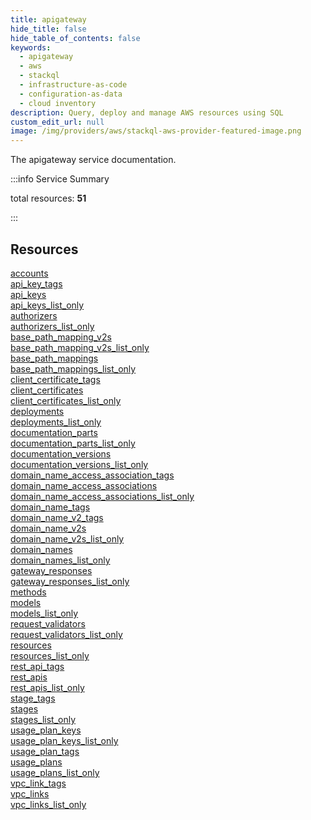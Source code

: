 ```yaml
---
title: apigateway
hide_title: false
hide_table_of_contents: false
keywords:
  - apigateway
  - aws
  - stackql
  - infrastructure-as-code
  - configuration-as-data
  - cloud inventory
description: Query, deploy and manage AWS resources using SQL
custom_edit_url: null
image: /img/providers/aws/stackql-aws-provider-featured-image.png
---
```


The apigateway service documentation.

:::info Service Summary

<div class="row">
<div class="providerDocColumn">
<span>total resources:&nbsp;<b>51</b></span><br />
</div>
</div>

:::

## Resources
<div class="row">
<div class="providerDocColumn">
<a href="/providers/aws/apigateway/accounts/">accounts</a><br />
<a href="/providers/aws/apigateway/api_key_tags/">api_key_tags</a><br />
<a href="/providers/aws/apigateway/api_keys/">api_keys</a><br />
<a href="/providers/aws/apigateway/api_keys_list_only/">api_keys_list_only</a><br />
<a href="/providers/aws/apigateway/authorizers/">authorizers</a><br />
<a href="/providers/aws/apigateway/authorizers_list_only/">authorizers_list_only</a><br />
<a href="/providers/aws/apigateway/base_path_mapping_v2s/">base_path_mapping_v2s</a><br />
<a href="/providers/aws/apigateway/base_path_mapping_v2s_list_only/">base_path_mapping_v2s_list_only</a><br />
<a href="/providers/aws/apigateway/base_path_mappings/">base_path_mappings</a><br />
<a href="/providers/aws/apigateway/base_path_mappings_list_only/">base_path_mappings_list_only</a><br />
<a href="/providers/aws/apigateway/client_certificate_tags/">client_certificate_tags</a><br />
<a href="/providers/aws/apigateway/client_certificates/">client_certificates</a><br />
<a href="/providers/aws/apigateway/client_certificates_list_only/">client_certificates_list_only</a><br />
<a href="/providers/aws/apigateway/deployments/">deployments</a><br />
<a href="/providers/aws/apigateway/deployments_list_only/">deployments_list_only</a><br />
<a href="/providers/aws/apigateway/documentation_parts/">documentation_parts</a><br />
<a href="/providers/aws/apigateway/documentation_parts_list_only/">documentation_parts_list_only</a><br />
<a href="/providers/aws/apigateway/documentation_versions/">documentation_versions</a><br />
<a href="/providers/aws/apigateway/documentation_versions_list_only/">documentation_versions_list_only</a><br />
<a href="/providers/aws/apigateway/domain_name_access_association_tags/">domain_name_access_association_tags</a><br />
<a href="/providers/aws/apigateway/domain_name_access_associations/">domain_name_access_associations</a><br />
<a href="/providers/aws/apigateway/domain_name_access_associations_list_only/">domain_name_access_associations_list_only</a><br />
<a href="/providers/aws/apigateway/domain_name_tags/">domain_name_tags</a><br />
<a href="/providers/aws/apigateway/domain_name_v2_tags/">domain_name_v2_tags</a><br />
<a href="/providers/aws/apigateway/domain_name_v2s/">domain_name_v2s</a><br />
<a href="/providers/aws/apigateway/domain_name_v2s_list_only/">domain_name_v2s_list_only</a>
</div>
<div class="providerDocColumn">
<a href="/providers/aws/apigateway/domain_names/">domain_names</a><br />
<a href="/providers/aws/apigateway/domain_names_list_only/">domain_names_list_only</a><br />
<a href="/providers/aws/apigateway/gateway_responses/">gateway_responses</a><br />
<a href="/providers/aws/apigateway/gateway_responses_list_only/">gateway_responses_list_only</a><br />
<a href="/providers/aws/apigateway/methods/">methods</a><br />
<a href="/providers/aws/apigateway/models/">models</a><br />
<a href="/providers/aws/apigateway/models_list_only/">models_list_only</a><br />
<a href="/providers/aws/apigateway/request_validators/">request_validators</a><br />
<a href="/providers/aws/apigateway/request_validators_list_only/">request_validators_list_only</a><br />
<a href="/providers/aws/apigateway/resources/">resources</a><br />
<a href="/providers/aws/apigateway/resources_list_only/">resources_list_only</a><br />
<a href="/providers/aws/apigateway/rest_api_tags/">rest_api_tags</a><br />
<a href="/providers/aws/apigateway/rest_apis/">rest_apis</a><br />
<a href="/providers/aws/apigateway/rest_apis_list_only/">rest_apis_list_only</a><br />
<a href="/providers/aws/apigateway/stage_tags/">stage_tags</a><br />
<a href="/providers/aws/apigateway/stages/">stages</a><br />
<a href="/providers/aws/apigateway/stages_list_only/">stages_list_only</a><br />
<a href="/providers/aws/apigateway/usage_plan_keys/">usage_plan_keys</a><br />
<a href="/providers/aws/apigateway/usage_plan_keys_list_only/">usage_plan_keys_list_only</a><br />
<a href="/providers/aws/apigateway/usage_plan_tags/">usage_plan_tags</a><br />
<a href="/providers/aws/apigateway/usage_plans/">usage_plans</a><br />
<a href="/providers/aws/apigateway/usage_plans_list_only/">usage_plans_list_only</a><br />
<a href="/providers/aws/apigateway/vpc_link_tags/">vpc_link_tags</a><br />
<a href="/providers/aws/apigateway/vpc_links/">vpc_links</a><br />
<a href="/providers/aws/apigateway/vpc_links_list_only/">vpc_links_list_only</a>
</div>
</div>